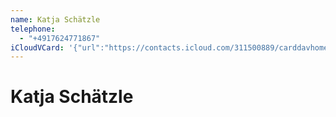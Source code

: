```yaml
---
name: Katja Schätzle
telephone:
  - "+4917624771867"
iCloudVCard: '{"url":"https://contacts.icloud.com/311500889/carddavhome/card/B36E1317-E854-41F6-8551-7092263FC26D.vcf","etag":"\"kmssifxk\"","data":"BEGIN:VCARD\r\nVERSION:3.0\r\nFN:\r\nN:Schätzle;Katja;;;\r\nUID:41058CDD-2AB0-47B3-98A8-7DCDDDB329BA\r\nPRODID:-//Apple Inc.//iOS 14.4.1//EN\r\nREV:2025-04-03T22:16:35Z\r\nORG:;\r\nTEL:+4917624771867\r\nEND:VCARD"}'
---
```

# Katja Schätzle